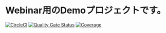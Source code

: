 # Webinar用のDemoプロジェクトです。

[![CircleCI](https://circleci.com/gh/kazokmr/MembersDiary/tree/master.svg?style=shield&circle-token=3860312b4d6d74d9abee27d490d4c15435ba7e94)](https://circleci.com/gh/kazokmr/MembersDiary/tree/master)
[![Quality Gate Status](https://sonarcloud.io/api/project_badges/measure?project=kazokmr_MembersDiary&metric=alert_status)](https://sonarcloud.io/dashboard?id=kazokmr_MembersDiary)
[![Coverage](https://sonarcloud.io/api/project_badges/measure?project=kazokmr_MembersDiary&metric=coverage)](https://sonarcloud.io/dashboard?id=kazokmr_MembersDiary)